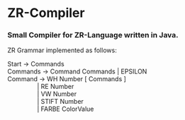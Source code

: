 # ZR-Compiler
### Small Compiler for ZR-Language written in Java.

ZR Grammar implemented as follows:

Start -> Commands  
Commands -> Command Commands \| EPSILON  
Command -> WH Number \[ Commands ]    
       &emsp;&emsp;&emsp;&emsp;&ensp; | RE Number  
       &emsp;&emsp;&emsp;&emsp;&ensp; | VW Number  
       &emsp;&emsp;&emsp;&emsp;&ensp; | STIFT Number  
       &emsp;&emsp;&emsp;&emsp;&ensp; | FARBE ColorValue
